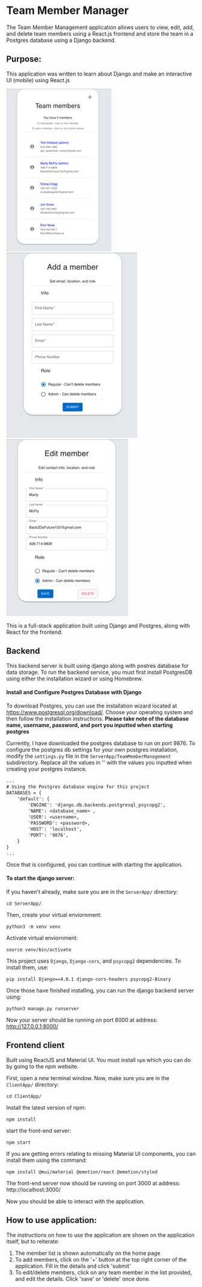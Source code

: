 
# Team Member Manager

The Team Member Management application allows users to view, edit, add, and delete team members using a React.js frontend and store the team in a Postgres database using a Django backend. 
## Purpose: 
This application was written to learn about Django and make an interactive UI (mobile) using React.js

![alt text](https://github.com/nikhil0929/TeamMemberManager/blob/09d892f289ccfc0a29e124c36890db9d26625b33/pictures/ListMember.png?raw=true)
![alt text](https://github.com/nikhil0929/TeamMemberManager/blob/346442fe343291c7f8201d350681ed401c7bd239/pictures/AddMember.png?raw=true)
![alt text](https://github.com/nikhil0929/TeamMemberManager/blob/346442fe343291c7f8201d350681ed401c7bd239/pictures/EditMember.png?raw=true)


This is a full-stack application built using Django and Postgres, along with React for the frontend.

## Backend

This backend server is built using django along with postres database for data storage. To run the backend service, you must first install PostgresDB using either the installation wizard or using Homebrew.

#### Install and Configure Postgres Database with Django

To download Postgres, you can use the installation wizard located at https://www.postgresql.org/download/. Choose your operating system and then follow the installation instructions. **Please take note of the database name, username, password, and port you inputted when starting postgres**

Currently, I have downloaded the postgres database to run on port 9876. To configure the postgres db settings for your own postgres installation, modify the ```settings.py``` file in the ```ServerApp/TeamMemberManagement``` subdirectory. Replace all the values in '<xxx>' with the values you inputted when creating your postgres instance.  

```
...
# Using the Postgres database engine for this project
DATABASES = {
    'default': {
        'ENGINE': 'django.db.backends.postgresql_psycopg2',
        'NAME': <database_name> ,
        'USER': <username>,
        'PASSWORD': <password>,
        'HOST': 'localhost',
        'PORT': '9876',
    }
}
...
```
Once that is configured, you can continue with starting the application.

#### To start the django server:
If you haven't already, make sure you are in the ```ServerApp/``` directory:
```
cd ServerApp/
```
    
 Then, create your virtual enviornment:
 ```
 python3 -m venv venv
 ```

Activate virtual enviornment:
```
source venv/bin/activate
```
    
This project uses ```Django```, ```Django-cors```, and ```psycopg2``` dependencies.
To install them, use:
```
pip install Django==4.0.1 django-cors-headers psycopg2-Binary
```
    
Once those have finished installing, you can run the django backend server using:
```
python3 manage.py runserver
```
    
Now your server should be running on port 8000 at address: http://127.0.0.1:8000/

## Frontend client
Built using ReactJS and Material UI. You must install ```npm``` which you can do by going to the npm website. 

First, open a new terminal window. Now, make sure you are in the ```ClientApp/``` directory:
```
cd ClientApp/
```
    
Install the latest version of npm:
```
npm install
```

start the front-end server: 
```
npm start
```

If you are getting errors relating to missing Material UI components, you can install them using the command:
```
npm install @mui/material @emotion/react @emotion/styled
```

The front-end server now should be running on port 3000 at address: http://localhost:3000/
    
Now you should be able to interact with the application. 


## How to use application:
The instructions on how to use the application are shown on the application itself, but to reiterate:
  1. The member list is shown automatically on the home page
  2. To add members, click on the '+' button at the top right corner of the application. Fill in the details and click 'submit'
  3. To edit/delete members, click on any team member in the list provided, and edit the details. Click 'save' or 'delete' once done. 

